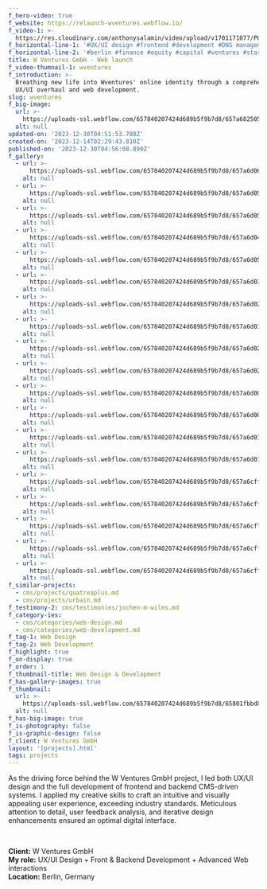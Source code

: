 ```yaml
---
f_hero-video: true
f_website: https://relaunch-wventures.webflow.io/
f_video-1: >-
  https://res.cloudinary.com/anthonysalamin/video/upload/v1701171077/PORTFOLIO/wventures.mp4
f_horizontal-line-1: '#UX/UI design #frontend #development #DNS management'
f_horizontal-line-2: '#berlin #finance #equity #capital #ventures #startup'
title: W Ventures GmbH - Web launch
f_video-thumnail-1: wventures
f_introduction: >-
  Breathing new life into Wventures' online identity through a comprehensive
  UX/UI overhaul and web development.
slug: wventures
f_big-image:
  url: >-
    https://uploads-ssl.webflow.com/657840207424d689b5f9b7d8/657a6825050b7a84f02cd176_wventures-07.jpg
  alt: null
updated-on: '2023-12-30T04:51:53.780Z'
created-on: '2023-12-14T02:29:43.810Z'
published-on: '2023-12-30T04:56:08.890Z'
f_gallery:
  - url: >-
      https://uploads-ssl.webflow.com/657840207424d689b5f9b7d8/657a6d060de9a423b67e6350_wventures-01.jpg
    alt: null
  - url: >-
      https://uploads-ssl.webflow.com/657840207424d689b5f9b7d8/657a6d0555d62071618c7ce6_wventures-02.jpg
    alt: null
  - url: >-
      https://uploads-ssl.webflow.com/657840207424d689b5f9b7d8/657a6d057544bcb7618fc6ca_wventures-03.jpg
    alt: null
  - url: >-
      https://uploads-ssl.webflow.com/657840207424d689b5f9b7d8/657a6d04a5fe674496278d7b_wventures-04.jpg
    alt: null
  - url: >-
      https://uploads-ssl.webflow.com/657840207424d689b5f9b7d8/657a6d05f1b0fa60879a043b_wventures-05.jpg
    alt: null
  - url: >-
      https://uploads-ssl.webflow.com/657840207424d689b5f9b7d8/657a6d030047bf74b4b710ce_wventures-06.jpg
    alt: null
  - url: >-
      https://uploads-ssl.webflow.com/657840207424d689b5f9b7d8/657a6d027544bcb7618fc5e4_wventures-07.jpg
    alt: null
  - url: >-
      https://uploads-ssl.webflow.com/657840207424d689b5f9b7d8/657a6d0155d62071618c7ba7_wventures-08.jpg
    alt: null
  - url: >-
      https://uploads-ssl.webflow.com/657840207424d689b5f9b7d8/657a6d02050b7a84f02ff162_wventures-09.jpg
    alt: null
  - url: >-
      https://uploads-ssl.webflow.com/657840207424d689b5f9b7d8/657a6d029d88a6ed87d8b8b0_wventures-10.jpg
    alt: null
  - url: >-
      https://uploads-ssl.webflow.com/657840207424d689b5f9b7d8/657a6d000e8144ca44621cb6_wventures-21.jpg
    alt: null
  - url: >-
      https://uploads-ssl.webflow.com/657840207424d689b5f9b7d8/657a6d00d83e6606acf05843_wventures-11.jpg
    alt: null
  - url: >-
      https://uploads-ssl.webflow.com/657840207424d689b5f9b7d8/657a6d01bf9cb49e307084ba_wventures-12.jpg
    alt: null
  - url: >-
      https://uploads-ssl.webflow.com/657840207424d689b5f9b7d8/657a6d01eca02823ce56d24f_wventures-15.jpg
    alt: null
  - url: >-
      https://uploads-ssl.webflow.com/657840207424d689b5f9b7d8/657a6cff7f3dfd2268c1aa12_wventures-16.jpg
    alt: null
  - url: >-
      https://uploads-ssl.webflow.com/657840207424d689b5f9b7d8/657a6cff4b5f7aa83f09de09_wventures-17.jpg
    alt: null
  - url: >-
      https://uploads-ssl.webflow.com/657840207424d689b5f9b7d8/657a6cff8f1de2d12e36f6af_wventures-20.jpg
    alt: null
  - url: >-
      https://uploads-ssl.webflow.com/657840207424d689b5f9b7d8/657a6cffeca02823ce56d101_wventures-24.jpg
    alt: null
  - url: >-
      https://uploads-ssl.webflow.com/657840207424d689b5f9b7d8/657a6cff674a4d7e50378e49_wventures-23.jpg
    alt: null
f_similar-projects:
  - cms/projects/quatreaplus.md
  - cms/projects/urbain.md
f_testimony-2: cms/testimonies/jochen-m-wilms.md
f_category-ies:
  - cms/categories/web-design.md
  - cms/categories/web-development.md
f_tag-1: Web Design
f_tag-2: Web Development
f_highlight: true
f_on-display: true
f_order: 1
f_thumbnail-title: Web Design & Development
f_has-gallery-images: true
f_thumbnail:
  url: >-
    https://uploads-ssl.webflow.com/657840207424d689b5f9b7d8/65801fbbd8ff614c0165ddbc_thumbnail.jpg
  alt: null
f_has-big-image: true
f_is-photography: false
f_is-graphic-design: false
f_client: W Ventures GmbH
layout: '[projects].html'
tags: projects
---
```


As the driving force behind the W Ventures GmbH project, I led both UX/UI design and the full development of frontend and backend CMS-driven systems. I applied my creative skills to craft an intuitive and visually appealing user experience, exceeding industry standards. Meticulous attention to detail, user feedback analysis, and iterative design enhancements ensured an optimal digital interface.

‍

**Client:** W Ventures GmbH  
**My role:** UX/UI Design + Front & Backend Development + Advanced Web interactions  
**Location:** Berlin, Germany
